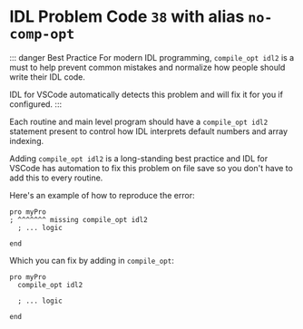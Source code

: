 # IDL Problem Code `38` with alias `no-comp-opt`

::: danger Best Practice
For modern IDL programming, `compile_opt idl2` is a must to help prevent common mistakes and normalize how people should write their IDL code.

IDL for VSCode automatically detects this problem and will fix it for you if configured.
:::

Each routine and main level program should have a `compile_opt idl2` statement present to control how IDL interprets default numbers and array indexing.

Adding `compile_opt idl2` is a long-standing best practice and IDL for VSCode has automation to fix this problem on file save so you don't have to add this to every routine.

Here's an example of how to reproduce the error:

```idl
pro myPro
; ^^^^^^^ missing compile_opt idl2
  ; ... logic

end
```

Which you can fix by adding in `compile_opt`:

```idl
pro myPro
  compile_opt idl2

  ; ... logic

end
```
